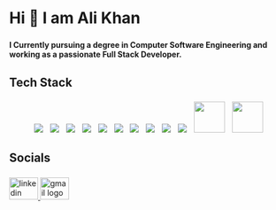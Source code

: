 <h1 align="left">Hi 👋 I am Ali Khan</h1>

###

<h4 align="left">I Currently pursuing a degree in Computer Software Engineering and working as a passionate Full Stack Developer.</h4>

###

<h2 align="left">Tech Stack</h2>

###

<div align="center">
 <img width="5"/>
 <img src="https://camo.githubusercontent.com/53b27cbad05c013d17c92bd9a820d0e7d9f5199f88ffc827dae965b4ac0657ca/68747470733a2f2f736b696c6c69636f6e732e6465762f69636f6e733f693d63"/>
 <img width="5"/>
 
 <img src="https://camo.githubusercontent.com/33a88742a4c2007e41b467f181b79c7f68650b056f27ac9d38176995f68ad586/68747470733a2f2f736b696c6c69636f6e732e6465762f69636f6e733f693d637070"/>
 <img width="5"/>

 <img src="https://camo.githubusercontent.com/49179b69f7956cc4b5e5e7987d011103b7e3ffc20c55ca4a43c8ff214c3b6796/68747470733a2f2f736b696c6c69636f6e732e6465762f69636f6e733f693d68746d6c"/>
 <img width="5"/>
 <img src="https://camo.githubusercontent.com/a266b2536a9f4e1b8dc325ca89d9ce8e7f323c1e140f8b830a42f474a56e3b4c/68747470733a2f2f736b696c6c69636f6e732e6465762f69636f6e733f693d637373"/>
 <img width="5"/>

 <img src="https://camo.githubusercontent.com/16edff857d92b7794d5f4241aa88b9db4463d06eb52b38624a5fe1cad1584e53/68747470733a2f2f736b696c6c69636f6e732e6465762f69636f6e733f693d6a73"/>
  <img width="5"/>

 <img src="https://camo.githubusercontent.com/cb1fa2738a401d7952e8c150707084c5336ba9d544a238fad8c8d4d942353d8a/68747470733a2f2f736b696c6c69636f6e732e6465762f69636f6e733f693d7265616374"/>
  <img width="5"/>

 <img src="https://camo.githubusercontent.com/f383e4b2c5e8c2ca73221c29ef270d55d82eb3beeb79bd6b409dcb6ab64a4b7c/68747470733a2f2f736b696c6c69636f6e732e6465762f69636f6e733f693d7461696c77696e64"/>
 <img width="5"/>

 <img src="https://camo.githubusercontent.com/c0ed7f7d36d6437790846bc99e238abd7cb2205dbec27c6e6be959abb04e2733/68747470733a2f2f736b696c6c69636f6e732e6465762f69636f6e733f693d6e6f64656a73"/>
 <img width="5"/>
 <img src="https://camo.githubusercontent.com/eed59029fe16e0f33431721522fb0eede534a072db478245b89b6bc4ab1b10f3/68747470733a2f2f736b696c6c69636f6e732e6465762f69636f6e733f693d65787072657373"/>
 <img width="5"/>
 <img src="https://camo.githubusercontent.com/ac3a06589c4bf400ac0f7b1e88b5fde3b107eb16b4de2b50736da875dc0e076f/68747470733a2f2f736b696c6c69636f6e732e6465762f69636f6e733f693d6d6f6e676f"/>
 <img width="5"/>
 <img src="https://avatars.githubusercontent.com/u/28029853?s=280&v=4" height = "56"/>
 <img width="5"/>
 <img src="[https://avatars.githubusercontent.com/u/28029853?s=280&v=4](https://upload.wikimedia.org/wikipedia/commons/8/87/Arduino_Logo.svg)" height = "56"/>
 <img width="5"/>
</div>

###

<h2 align="left">Socials</h2>

###

<div align="left">
  <a href="https://www.linkedin.com/in/alikhan-devs/" target="_blank">
    <img src="https://raw.githubusercontent.com/maurodesouza/profile-readme-generator/master/src/assets/icons/social/linkedin/default.svg" width="52" height="40" alt="linkedin logo"  />
  </a>
  <a href="https://href="mailto:alikha9327224@gmail.com?subject=Hello&body=Hi%20AliKha,%20How%20are%20you?" target="_blank">
    <img src="https://raw.githubusercontent.com/maurodesouza/profile-readme-generator/master/src/assets/icons/social/gmail/default.svg" width="52" height="40" alt="gmail logo"  />
  </a>
</div>

###
